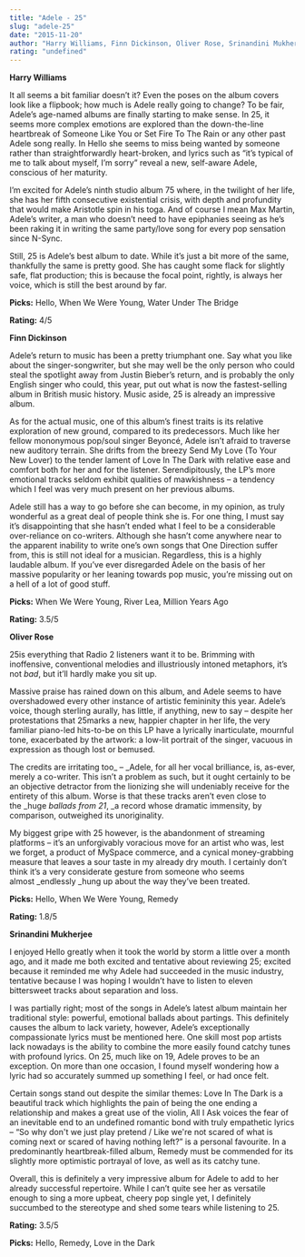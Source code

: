 ```yaml
---
title: "Adele - 25"
slug: "adele-25"
date: "2015-11-20"
author: "Harry Williams, Finn Dickinson, Oliver Rose, Srinandini Mukherjee"
rating: "undefined"
---
```


**Harry Williams**

It all seems a bit familiar doesn’t it? Even the poses on the album covers look like a flipbook; how much is Adele really going to change? To be fair, Adele’s age-named albums are finally starting to make sense. In 25, it seems more complex emotions are explored than the down-the-line heartbreak of Someone Like You or Set Fire To The Rain or any other past Adele song really. In Hello she seems to miss being wanted by someone rather than straightforwardly heart-broken, and lyrics such as “it’s typical of me to talk about myself, I’m sorry” reveal a new, self-aware Adele, conscious of her maturity.

I’m excited for Adele’s ninth studio album 75 where, in the twilight of her life, she has her fifth consecutive existential crisis, with depth and profundity that would make Aristotle spin in his toga. And of course I mean Max Martin, Adele’s writer, a man who doesn’t need to have epiphanies seeing as he’s been raking it in writing the same party/love song for every pop sensation since N-Sync.

Still, 25 is Adele’s best album to date. While it’s just a bit more of the same, thankfully the same is pretty good. She has caught some flack for slightly safe, flat production; this is because the focal point, rightly, is always her voice, which is still the best around by far.

**Picks:** Hello, When We Were Young, Water Under The Bridge

**Rating:** 4/5

**Finn Dickinson**

Adele’s return to music has been a pretty triumphant one. Say what you like about the singer-songwriter, but she may well be the only person who could steal the spotlight away from Justin Bieber’s return, and is probably the only English singer who could, this year, put out what is now the fastest-selling album in British music history. Music aside, 25 is already an impressive album.

As for the actual music, one of this album’s finest traits is its relative exploration of new ground, compared to its predecessors. Much like her fellow mononymous pop/soul singer Beyoncé, Adele isn’t afraid to traverse new auditory terrain. She drifts from the breezy Send My Love (To Your New Lover) to the tender lament of Love In The Dark with relative ease and comfort both for her and for the listener. Serendipitously, the LP’s more emotional tracks seldom exhibit qualities of mawkishness – a tendency which I feel was very much present on her previous albums.

Adele still has a way to go before she can become, in my opinion, as truly wonderful as a great deal of people think she is. For one thing, I must say it’s disappointing that she hasn’t ended what I feel to be a considerable over-reliance on co-writers. Although she hasn’t come anywhere near to the apparent inability to write one’s own songs that One Direction suffer from, this is still not ideal for a musician. Regardless, this is a highly laudable album. If you’ve ever disregarded Adele on the basis of her massive popularity or her leaning towards pop music, you’re missing out on a hell of a lot of good stuff.

**Picks:** When We Were Young, River Lea, Million Years Ago

**Rating:** 3.5/5

**Oliver Rose**

25is everything that Radio 2 listeners want it to be. Brimming with inoffensive, conventional melodies and illustriously intoned metaphors, it’s not _bad_, but it’ll hardly make you sit up.

Massive praise has rained down on this album, and Adele seems to have overshadowed every other instance of artistic femininity this year. Adele’s voice, though sterling aurally, has little, if anything, new to say – despite her protestations that 25marks a new, happier chapter in her life, the very familiar piano-led hits-to-be on this LP have a lyrically inarticulate, mournful tone, exacerbated by the artwork: a low-lit portrait of the singer, vacuous in expression as though lost or bemused.

The credits are irritating too_ – _Adele, for all her vocal brilliance, is, as-ever, merely a co-writer. This isn’t a problem as such, but it ought certainly to be an objective detractor from the lionizing she will undeniably receive for the entirety of this album. Worse is that these tracks aren’t even close to the _huge _ballads from 21_, _a record whose dramatic immensity, by comparison, outweighed its unoriginality.

My biggest gripe with 25 however, is the abandonment of streaming platforms – it’s an unforgivably voracious move for an artist who was, lest we forget, a product of MySpace commerce, and a cynical money-grabbing measure that leaves a sour taste in my already dry mouth. I certainly don’t think it’s a very considerate gesture from someone who seems almost _endlessly _hung up about the way they’ve been treated.

**Picks:** Hello, When We Were Young, Remedy

**Rating:** 1.8/5

**Srinandini Mukherjee**

I enjoyed Hello greatly when it took the world by storm a little over a month ago, and it made me both excited and tentative about reviewing 25; excited because it reminded me why Adele had succeeded in the music industry, tentative because I was hoping I wouldn’t have to listen to eleven bittersweet tracks about separation and loss.

I was partially right; most of the songs in Adele’s latest album maintain her traditional style: powerful, emotional ballads about partings. This definitely causes the album to lack variety, however, Adele’s exceptionally compassionate lyrics must be mentioned here. One skill most pop artists lack nowadays is the ability to combine the more easily found catchy tunes with profound lyrics. On 25, much like on 19, Adele proves to be an exception. On more than one occasion, I found myself wondering how a lyric had so accurately summed up something I feel, or had once felt.

Certain songs stand out despite the similar themes: Love In The Dark is a beautiful track which highlights the pain of being the one ending a relationship and makes a great use of the violin, All I Ask voices the fear of an inevitable end to an undefined romantic bond with truly empathetic lyrics – “So why don't we just play pretend / Like we're not scared of what is coming next or scared of having nothing left?” is a personal favourite. In a predominantly heartbreak-filled album, Remedy must be commended for its slightly more optimistic portrayal of love, as well as its catchy tune.

Overall, this is definitely a very impressive album for Adele to add to her already successful repertoire. While I can’t quite see her as versatile enough to sing a more upbeat, cheery pop single yet, I definitely succumbed to the stereotype and shed some tears while listening to 25.

**Rating:** 3.5/5

**Picks:** Hello, Remedy, Love in the Dark
